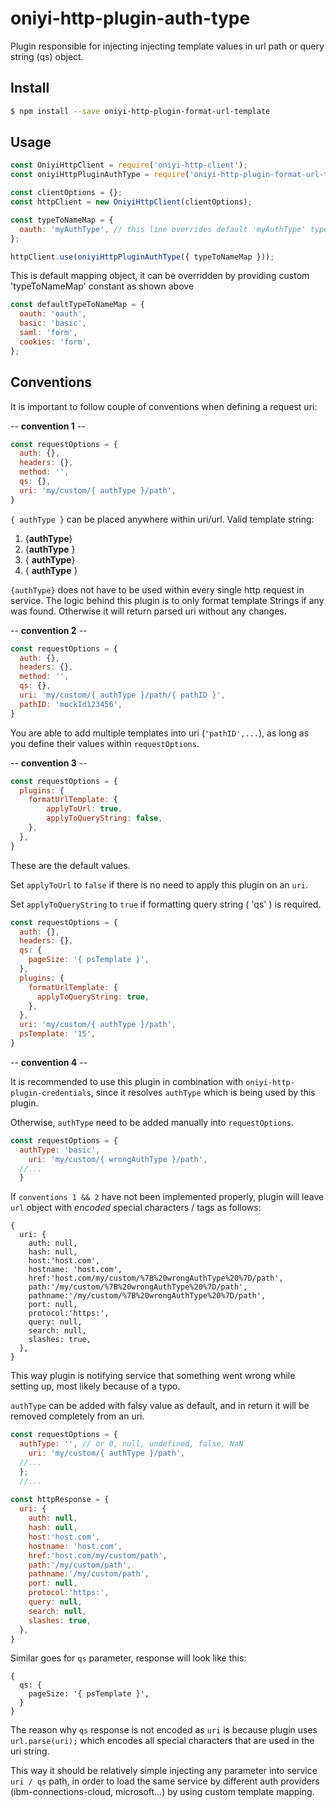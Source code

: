 # oniyi-http-plugin-auth-type
Plugin responsible for injecting injecting template values in url path or query string (qs) object.

## Install

```sh
$ npm install --save oniyi-http-plugin-format-url-template
```

## Usage
```js
const OniyiHttpClient = require('oniyi-http-client');
const oniyiHttpPluginAuthType = require('oniyi-http-plugin-format-url-template');

const clientOptions = {};
const httpClient = new OniyiHttpClient(clientOptions);

const typeToNameMap = {
  oauth: 'myAuthType', // this line overrides default 'myAuthType' type name, and 'myAuthType' will be injected into url if requested
};

httpClient.use(oniyiHttpPluginAuthType({ typeToNameMap }));
```

This is default mapping object, it can be overridden by providing custom 'typeToNameMap' constant as shown above

```js
const defaultTypeToNameMap = {
  oauth: 'oauth',
  basic: 'basic',
  saml: 'form',
  cookies: 'form',
};
```
## Conventions

It is important to follow couple of conventions when defining a request uri:

   -- **convention 1** --
   
```js
const requestOptions = {
  auth: {},
  headers: {},
  method: '',
  qs: {},
  uri: 'my/custom/{ authType }/path',
}
```

`{ authType }` can be placed anywhere within uri/url. Valid template string:

 1. {**authType**}
 2. {**authType** }
 3. { **authType**}
 4. { **authType** }

`{authType}` does not have to be used within every single http request in service. 
The logic behind this plugin is to only format template Strings if any was found. Otherwise it will return parsed uri without
any changes.

   -- **convention 2** --
   
```js
const requestOptions = {
  auth: {},
  headers: {},
  method: '',
  qs: {},
  uri: 'my/custom/{ authType }/path/{ pathID }',
  pathID: 'mockId123456',
}
```
You are able to add multiple templates into uri (`'pathID',...`), as long as you define their values within `requestOptions`.

   -- **convention 3** --
   
```js
const requestOptions = {
  plugins: {
    formatUrlTemplate: {
        applyToUrl: true,
        applyToQueryString: false,
    },
  },
}
```
These are the default values.

Set `applyToUrl` to `false` if there is no need to apply this plugin on an `uri`.

Set `applyToQueryString` to `true` if formatting query string ( 'qs' ) is required. 
```js
const requestOptions = {
  auth: {},
  headers: {},
  qs: {
    pageSize: '{ psTemplate }',
  },
  plugins: {
    formatUrlTemplate: {
      applyToQueryString: true,
    },
  },
  uri: 'my/custom/{ authType }/path',
  psTemplate: '15',
}
```

   -- **convention 4** --

It is recommended to use this plugin in combination with `oniyi-http-plugin-credentials`, since it resolves `authType`
which is being used by this plugin.

Otherwise, `authType` need to be added manually into `requestOptions`.
```js
const requestOptions = {
  authType: 'basic',
    uri: 'my/custom/{ wrongAuthType }/path',
  //...
  }
```

If `conventions 1 && 2` have not been implemented properly, plugin will leave `url` object with _encoded_ special 
characters / tags as follows:
```
{
  uri: {
    auth: null,
    hash: null,
    host:'host.com',
    hostname: 'host.com',
    href:'host.com/my/custom/%7B%20wrongAuthType%20%7D/path',
    path:'/my/custom/%7B%20wrongAuthType%20%7D/path',
    pathname:'/my/custom/%7B%20wrongAuthType%20%7D/path',
    port: null,
    protocol:'https:',
    query: null,
    search: null,
    slashes: true,
  },
}
```

This way plugin is notifying service that something went wrong while setting up, most likely because of a typo. 

`authType` can be added with falsy value as default, and in return it will
be removed completely from an uri.
```js
const requestOptions = {
  authType: '', // or 0, null, undefined, false, NaN
    uri: 'my/custom/{ authType }/path',
  //...
  };
  //...
  
const httpResponse = {
  uri: {
    auth: null,
    hash: null,
    host:'host.com',
    hostname: 'host.com',
    href:'host.com/my/custom/path',
    path:'/my/custom/path',
    pathname:'/my/custom/path',
    port: null,
    protocol:'https:',
    query: null,
    search: null,
    slashes: true,
  },
}
```

Similar goes for `qs` parameter, response will look like this:
```
{
  qs: {
    pageSize: '{ psTemplate }',
  }
}

```
 
The reason why `qs` response is not encoded as `uri` is because plugin uses `url.parse(uri);` which encodes
all special characters that are used in the uri string. 

This way it should be relatively simple injecting any parameter into service `uri / qs` path, in order to load the same
service by different auth providers (ibm-connections-cloud, microsoft...) by using custom template mapping.